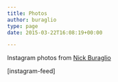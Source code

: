 ```yaml
---
title: Photos
author: buraglio
type: page
date: 2015-03-22T16:08:19+00:00

---
```

Instagram photos from <a href="https://instagram.com/buraglio" target="_blank">Nick Buraglio</a>

[instagram-feed]